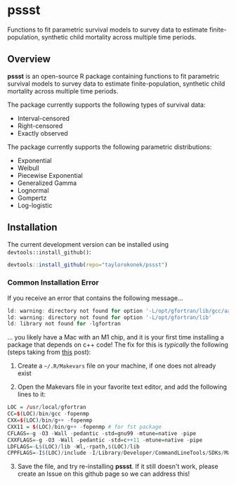 # pssst

Functions to fit parametric survival models to survey data to estimate finite-population, synthetic child mortality across multiple time periods.

## Overview

**pssst** is an open-source R package containing functions to fit parametric survival models to survey data to estimate finite-population, synthetic child mortality across multiple time periods. 

The package currently supports the following types of survival data:

* Interval-censored
* Right-censored
* Exactly observed

The package currently supports the following parametric distributions:

* Exponential
* Weibull
* Piecewise Exponential
* Generalized Gamma
* Lognormal
* Gompertz
* Log-logistic

## Installation

The current development version can be installed using `devtools::install_github()`:

```R
devtools::install_github(repo="taylorokonek/pssst")
```

### Common Installation Error

If you receive an error that contains the following message...

```R
ld: warning: directory not found for option '-L/opt/gfortran/lib/gcc/aarch64-apple-darwin20.0/12.2.0'
ld: warning: directory not found for option '-L/opt/gfortran/lib'
ld: library not found for -lgfortran
```

... you likely have a Mac with an M1 chip, and it is your first time installing a package that depends on c++ code! The fix for this is *typically* the following (steps taking from <a href="https://github.com/Rdatatable/data.table/wiki/Installation" >this</a> post):


1. Create a `~/.R/Makevars` file on your machine, if one does not already exist

2. Open the Makevars file in your favorite text editor, and add the following lines to it:

```R
LOC = /usr/local/gfortran
CC=$(LOC)/bin/gcc -fopenmp
CXX=$(LOC)/bin/g++ -fopenmp
CXX11 = $(LOC)/bin/g++ -fopenmp # for fst package
CFLAGS=-g -O3 -Wall -pedantic -std=gnu99 -mtune=native -pipe
CXXFLAGS=-g -O3 -Wall -pedantic -std=c++11 -mtune=native -pipe
LDFLAGS=-L$(LOC)/lib -Wl,-rpath,$(LOC)/lib
CPPFLAGS=-I$(LOC)/include -I/Library/Developer/CommandLineTools/SDKs/MacOSX.sdk/usr/include
```

3. Save the file, and try re-installing **pssst**. If it still doesn't work, please create an Issue on this github page so we can address this!






